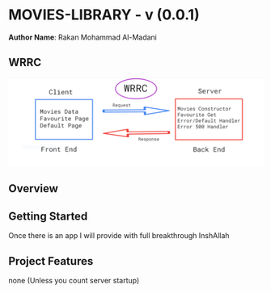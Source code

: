 # MOVIES-LIBRARY - v (0.0.1)

**Author Name**: Rakan Mohammad Al-Madani

## WRRC

![Alt text](WRRC.PNG)

## Overview

## Getting Started

Once there is an app I will provide with full breakthrough InshAllah

## Project Features
<!-- What are the features included in you app -->
none (Unless you count server startup)
